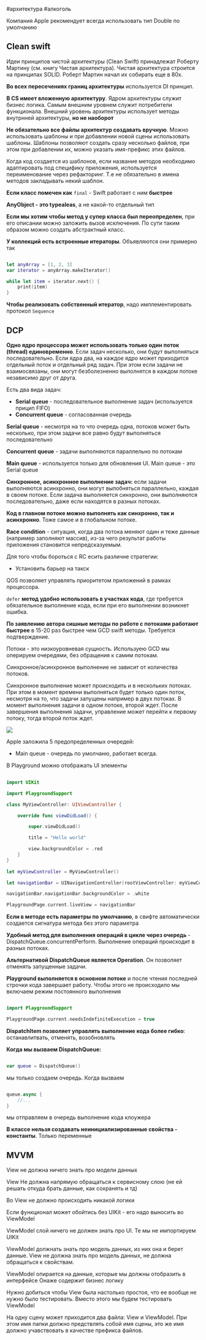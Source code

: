 #архитектура #алкоголь 

Компания Apple рекомендует всегда использовать тип Double по умолчанию

## Clean swift

Идеи принципов чистой архитектуры (Clean Swift) принадлежат Роберту Мартину (см. книгу Чистая архитектура). Чистая архитектура строится на принципах SOLID. Роберт Мартин начал их собирать еще в 80х.

**Во всех пересечениях границ архитектуры** используется DI принцип. 

**В CS имеет вложенную архитектуру**. Ядром архитектуры служит бизнес логика. Самым внешним уровнем служит потребители функционала. Внешний уровень архитектуры использует методы внутрнней архитектуры, **но не наоборот**

**Не обязательно все файлы архитектур создавать вручную**. Можно использовать шаблоны и при добавлении новой сцены использовать шаблоны. Шаблоны позволяют создать сразу несколько файлов, при этом при добавлении их, можно указать имя-префикс этих файлов.

Когда код создается из шаблонов, если название методов необходимо адаптировать под специфику приложения, используется переименование через рефакторинг. Т.е не обязательно в имена методов закладывать некий шаблон.

**Если класс помечен как** `final` - Swift работает с ним **быстрее**

**AnyObject - это typealeas**, а не какой-то отдельный тип

**Если мы хотим чтобы метод у супер класса был переопределен**, при его описании можно заложить вызов исключения. По сути таким образом можно создать абстрактный класс.

**У коллекций есть встроенные итераторы**. Объявляются они примерно так

```swift

let anyArray = [1, 2, 3]
var iterator = anyArray.makeIterator()

while let item = iterator.next() {
	print(item)
}

```

**Чтобы реализовать собственный итератор**, надо имплементировать протокол `Sequence`

## DCP

**Одно ядро процессора может использовать только один поток (thread) единовременно**. Если задач несколько, они будут выполняться последовательно. Если ядра два, на каждое ядро может приходится отдельный поток и отдельный ряд задач. При этом если задачи не взаимосвязаны, они могут безболезненно выполнятся в каждом потоке независимо друг от друга.

Есть два вида задач:
- **Serial queue** - последовательное выполнение задач (используется прицип FIFO)
- **Concurrent queue** - согласованная очередь

**Serial queue** - несмотря на то что очередь одна, потоков может быть несколько, при этом задачи все равно будут выполняться последовательно

**Concurrent queue** - задачи выполняются параллельно по потокам

**Main queue** - используется только для обновления UI. Main queue - это Serial queue

**Синхронное, асинхронное выполнение задач:** если задачи выполняются асинхронно, они могут выпобняться параллельно, каждая в своем потоке. Если задача выполняется синхронно, они выполняются последовательно, даже если находятся в разных потоках.

**Код в главном потоке можно выполнять как синхронно, так и асинхронно**. Тоже самое и в глобальном потоке.

**Race condition** - ситуация, когда два потока меняют один и теже данные (например заполняют массив), из-за чего результат работы приложения становится непредсказуемым.

Для того чтобы бороться с RC есить различне стратегии:
- Установить барьер на такск

QOS позволяет управлять приоритетом приложений в рамках процессора.

`defer` **метод удобно использовать в участках кода**, где требуется обязательное выполнение кода, если при его выполнении возникнет ошибка. 

**По заявлению автора сишные методы по работе с потоками работают быстрее** в 15-20 раз быстрее чем GCD swift методы. Требуется подтверждение.

Потоки - это низкоуровневая сущность. Используею GCD мы оперируем очередями, без обращения к самим потокам.

Синхронное/асинхронное выполнение не зависит от количества потоков.

Синхронное выполнение может происходить и в нескольких потоках. При этом в момент времени выполняться будет только один поток, несмотря на то, что задачи запущены например в двух потоках. В момент выполнения задачи в одном потоке, второй ждет. После завершения выполнения задачи, управление может перейти к первому потоку, тогда второй поток ждет.
      
![](images/20220320135250.png)
	  
Apple заложила 5 предопределенных очередей:
- Main queue - очередь по умолчаню, работает всегда.

В Playground можно отображать UI элементы

```swift
      
import UIKit

import PlaygroundSupport

class MyViewController: UIViewController {

	override func viewDidLoad() {

		super.viewDidLoad()

		title = "Hello world"

		view.backgroundColor = .red
	}
}
  
let myViewController = MyViewController()

let navigationBar = UINavigationController(rootViewController: myViewController)

navigationBar.navigationBar.backgroundColor = .white 

PlaygroundPage.current.liveView = navigationBar

```

**Если в методе есть параметры по умолчанию**, в свифте автоматически создается сигнатура метода без этого параметра

**Удобный метод для выполнения операций в цикле через очередь**  -DispatchQueue.concurrentPerform. Выполнение операций происходит в разных потоках.

**Альтернативой DispatchQueue является Operation**. Он позволяет отменять запущенные задачи.

**Playground выполняется в основном потоке** и после чтения последней строчки кода завершает работу. Чтобы этого не происходило мы включаем режим постоянного выполнения

```swift

import PlaygroundSupport

PlaygroundPage.current.needsIndefiniteExecution = true

```

**DispatchItem позволяет управлять выполнение кода более гибко**: останавлитвать, отменять, возобновлять

**Когда мы вызваем DispatchQueue:**

```swift

var queue = DispatchQueue()

```

мы только создаем очередь. Когда вызваем 

```swift

queue.async {
	//...
}

```
мы отправляем в очередь выполнение кода клоужера

**В классе нельзя создавать неинициализированные свойства - константы**. Только переменные

## MVVM

View не должна ничего знать про модели данных

View Не должна напрямую обращаться к сервисному слою (не ей решать откуда брать данные, как сохранять и тд)

Во View не должно происходить никакой логики

Если функционал может обойтись без UIKit - его надо выносить во ViewModel

ViewModel слой ничего не должен знать про UI. Те мы не импортируем UIKit

ViewModel должнать знать про модель данных, из них она и берет данные. View не должна знать про модель данных, не должна обращаться к свойствам.

ViewModel опирается на данные, которые мы должны отобразить в интерфейсе
Онаже содержит бизнес логику

Нужно добиться чтобы View была настолько простоя, что ее вообще не нужно было тестировать. Вместо этого мы будем тестировать ViewModel

На одну сцену может приходится два файла: View и ViewModel. При этом имя папки должно предствлять собой имя сцены, это же имя должно учавствовать в качестве префикса файлов.
